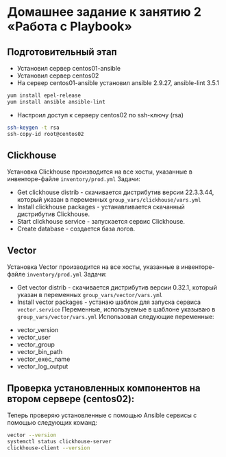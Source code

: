 # Домашнее задание к занятию 2 «Работа с Playbook»

## Подготовительный этап

* Установил сервер centos01-ansible
* Установил сервер centos02
* На сервер centos01-ansible установил ansible 2.9.27, ansible-lint 3.5.1
```bash
yum install epel-release
yum install ansible ansible-lint
```
* Настроил доступ к серверу centos02 по ssh-ключу (rsa)
```bash
ssh-keygen -t rsa
ssh-copy-id root@centos02
```

## Clickhouse
Установка Clickhouse производится на все хосты, указанные в инвенторе-файле  `inventory/prod.yml`
Задачи:
* Get clickhouse distrib - скачивается дистрибутив версии 22.3.3.44, который указан в переменных  `group_vars/clickhouse/vars.yml`
* Install clickhouse packages - устанавливается скачанный дистрибутив Clickhouse.
* Start clickhouse service - запускается сервис Clickhouse.
* Create database - создается база логов.

## Vector
Установка Vector производится на все хосты, указанные в инвенторе-файле  `inventory/prod.yml`
Задачи:
* Get vector distrib - скачивается дистрибутив версии 0.32.1, который указан в переменных  `group_vars/vector/vars.yml`
* Install vector packages - устанаю шаблон для запуска сервиса `vector.service`
Переменные, используемые в шаблоне указываю в `group_vars/vector/vars.yml`
Использовал следующие переменные:
- vector_version
- vector_user
- vector_group
- vector_bin_path
- vector_exec_name
- vector_log_output


## Проверка установленных компонентов на втором сервере (centos02):

Теперь проверяю установленные с помощью Ansible сервисы с помощью следующих команд:
```bash
vector --version
systemctl status clickhouse-server
clickhouse-client --version
```


